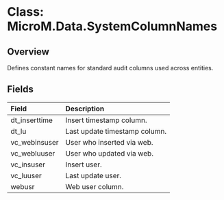 # Class: MicroM.Data.SystemColumnNames

## Overview
Defines constant names for standard audit columns used across entities.

## Fields
| Field | Description |
|:--|:--|
| dt_inserttime | Insert timestamp column. |
| dt_lu | Last update timestamp column. |
| vc_webinsuser | User who inserted via web. |
| vc_webluuser | User who updated via web. |
| vc_insuser | Insert user. |
| vc_luuser | Last update user. |
| webusr | Web user column. |
